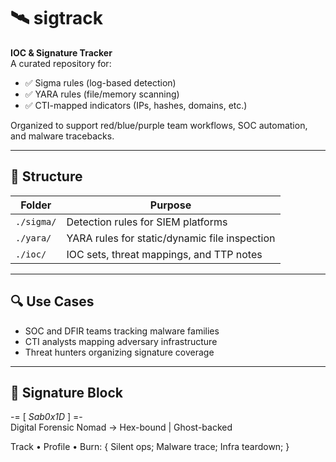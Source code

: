 # 🛰️ sigtrack

**IOC & Signature Tracker**  
A curated repository for:
- ✅ Sigma rules (log-based detection)
- ✅ YARA rules (file/memory scanning)
- ✅ CTI-mapped indicators (IPs, hashes, domains, etc.)

Organized to support red/blue/purple team workflows, SOC automation, and malware tracebacks.

---

## 📁 Structure

| Folder     | Purpose                                       |
|------------|-----------------------------------------------|
| `./sigma/` | Detection rules for SIEM platforms            |
| `./yara/`  | YARA rules for static/dynamic file inspection |
| `./ioc/`   | IOC sets, threat mappings, and TTP notes      |

---

## 🔍 Use Cases

- SOC and DFIR teams tracking malware families
- CTI analysts mapping adversary infrastructure
- Threat hunters organizing signature coverage

---

## 🧾 Signature Block

-= [ _Sab0x1D_ ] =-  
Digital Forensic Nomad → Hex-bound | Ghost-backed

Track • Profile • Burn:
{
  Silent ops;
  Malware trace;
  Infra teardown;
}
